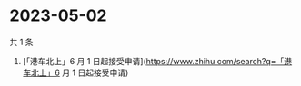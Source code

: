 # 2023-05-02

共 1 条

<!-- BEGIN -->
<!-- 最后更新时间 Tue May 02 2023 06:02:09 GMT+0800 (China Standard Time) -->

1. [「港车北上」6 月 1
   日起接受申请](https://www.zhihu.com/search?q=「港车北上」6 月 1 日起接受申请)

<!-- END -->

